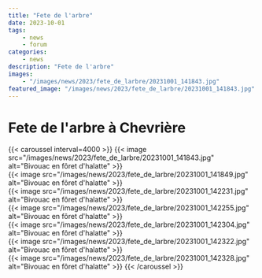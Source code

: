 ```yaml
---
title: "Fete de l'arbre"
date: 2023-10-01
tags: 
    - news
    - forum
categories:
    - news
description: "Fete de l'arbre"
images:
    - "/images/news/2023/fete_de_larbre/20231001_141843.jpg"
featured_image: "/images/news/2023/fete_de_larbre/20231001_141843.jpg"
---
```


# Fete de l'arbre à Chevrière



{{< caroussel interval=4000 >}}
    {{< image src="/images/news/2023/fete_de_larbre/20231001_141843.jpg" alt="Bivouac en fôret d'halatte" >}}  
    {{< image src="/images/news/2023/fete_de_larbre/20231001_141849.jpg" alt="Bivouac en fôret d'halatte" >}}  
    {{< image src="/images/news/2023/fete_de_larbre/20231001_142231.jpg" alt="Bivouac en fôret d'halatte" >}}  
    {{< image src="/images/news/2023/fete_de_larbre/20231001_142255.jpg" alt="Bivouac en fôret d'halatte" >}}  
    {{< image src="/images/news/2023/fete_de_larbre/20231001_142304.jpg" alt="Bivouac en fôret d'halatte" >}}  
    {{< image src="/images/news/2023/fete_de_larbre/20231001_142322.jpg" alt="Bivouac en fôret d'halatte" >}}  
    {{< image src="/images/news/2023/fete_de_larbre/20231001_142328.jpg" alt="Bivouac en fôret d'halatte" >}} 
{{< /caroussel >}}